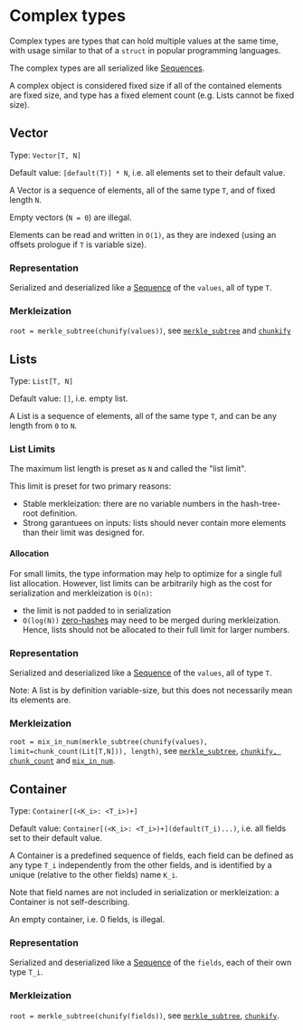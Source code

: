 # Complex types

Complex types are types that can hold multiple values at the same time, with usage similar to that of a `struct` in popular programming languages.

The complex types are all serialized like [Sequences](../representation/sequences.md).

A complex object is considered fixed size if all of the contained elements are fixed size, and type has a fixed element count (e.g. Lists cannot be fixed size).

## Vector

Type: `Vector[T, N]`

Default value: `[default(T)] * N`, i.e. all elements set to their default value.

A Vector is a sequence of elements, all of the same type `T`, and of fixed length `N`.

Empty vectors (`N = 0`) are illegal.

Elements can be read and written in `O(1)`, as they are indexed (using an offsets prologue if `T` is variable size).

### Representation

Serialized and deserialized like a [Sequence](../representation/sequences.md) of the `values`, all of type `T`.

### Merkleization

`root = merkle_subtree(chunify(values))`, see [`merkle_subtree`](../merkleization/subtree_merkleization.md) and [`chunkify`](../merkleization/chunkify.md)


## Lists

Type: `List[T, N]`

Default value: `[]`, i.e. empty list.

A List is a sequence of elements, all of the same type `T`, and can be any length from `0` to `N`.

### List Limits

The maximum list length is preset as `N` and called the "list limit".

This limit is preset for two primary reasons:
- Stable merkleization: there are no variable numbers in the hash-tree-root definition.
- Strong garantuees on inputs: lists should never contain more elements than their limit was designed for.

#### Allocation

For small limits, the type information may help to optimize for a single full list allocation.
However, list limits can be arbitrarily high as the cost for serialization and merkleization is `O(n)`:
 - the limit is not padded to in serialization
 - `O(log(N))` [zero-hashes](../merkleization/hashing.md#zero-hashes) may need to be merged during merkleization.
Hence, lists should not be allocated to their full limit for larger numbers.

### Representation

Serialized and deserialized like a [Sequence](../representation/sequences.md) of the `values`, all of type `T`.

Note: A list is by definition variable-size, but this does not necessarily mean its elements are.

### Merkleization

`root = mix_in_num(merkle_subtree(chunify(values), limit=chunk_count(Lit[T,N])), length)`,
 see [`merkle_subtree`](../merkleization/subtree_merkleization.md),
  [`chunkify, chunk_count`](../merkleization/chunkify.md) and [`mix_in_num`](../merkleization/mixin.md). 


## Container

Type: `Container[(<K_i>: <T_i>)+]`

Default value: `Container[(<K_i>: <T_i>)+](default(T_i)...)`, i.e. all fields set to their default value.

A Container is a predefined sequence of fields, each field can be defined as any type `T_i` independently from the other fields, and is identified by a unique (relative to the other fields) name `K_i`.

Note that field names are not included in serialization or merkleization: a Container is not self-describing.

An empty container, i.e. 0 fields, is illegal.

### Representation

Serialized and deserialized like a [Sequence](../representation/sequences.md) of the `fields`, each of their own type `T_i`.

### Merkleization

`root = merkle_subtree(chunify(fields))`,
 see [`merkle_subtree`](../merkleization/subtree_merkleization.md), [`chunkify`](../merkleization/chunkify.md).

